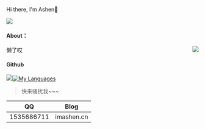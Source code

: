 Hi there, I'm Ashen👋

[![](https://img.shields.io/badge/Blog-@Ashen-green.svg)](https://imashen.cn/)

#### About：

懒了哎<img src="https://cdn.jsdelivr.net/gh/TaylorLottner/TaylorLottner@main/photo.png" align="right"/>

#### Github 

<img src="https://github-readme-stats.vercel.app/api?username=TaylorLottner&theme=synthwave&show_icons=true">[![My Languages](https://github-readme-stats.vercel.app/api/top-langs/?username=TaylorLottner&layout=compact&theme=synthwave&show_icons=true)](https://github.com/anuraghazra/github-readme-stats)

> 快来骚扰我~~~

|     QQ |  Blog |
| ------- | ------- |
| 1535686711| imashen.cn |
